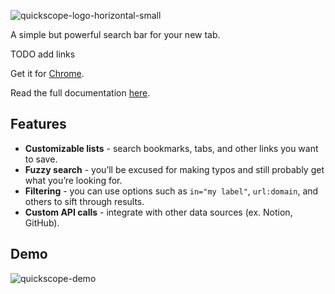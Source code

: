 ![quickscope-logo-horizontal-small](https://user-images.githubusercontent.com/22242264/152638377-6c5b49b8-9d75-42c9-816a-9b9edc99c0bc.png)


A simple but powerful search bar for your new tab.

TODO add links

Get it for [Chrome](https://chrome.google.com/webstore/detail/quickscope/oabedmmfkalfcjpihkodnbggajagkocj).

Read the full documentation [here](https://ledesmablt.notion.site/quickscope-4bf6ef806e314db5b52d11c8afb0471c).

## Features
- **Customizable lists** - search bookmarks, tabs, and other links you want to save.
- **Fuzzy search** - you’ll be excused for making typos and still probably get what you’re looking for.
- **Filtering** - you can use options such as `in="my label"`, `url:domain`, and others to sift through results.
- **Custom API calls** - integrate with other data sources (ex. Notion, GitHub).

## Demo

![quickscope-demo](https://user-images.githubusercontent.com/22242264/152639247-f50bf847-26f8-490a-8d2e-5cae1e8ec66a.gif)
